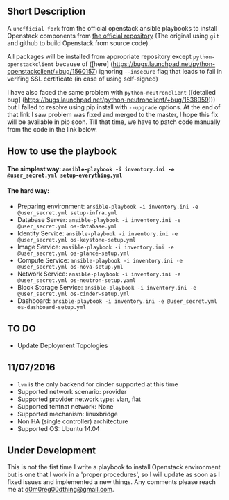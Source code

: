 Short Description
-----------------
A `unofficial fork` from the official openstack ansible playbooks to install Openstack components from [the official repository](github.com/openstack/openstack-ansible) (The original using `git` and github to build Openstack from source code). 

All packages will be installed from appropriate repository except `python-openstackclient` because of  ([here] (https://bugs.launchpad.net/python-openstackclient/+bug/1560157) ignoring `--insecure` flag that leads to fail in verifing SSL certificate (in case of using self-signed)

I have also faced the same problem with `python-neutronclient` ([detailed bug] (https://bugs.launchpad.net/python-neutronclient/+bug/1538959))) but I failed to resolve using pip install with `--upgrade` options. At the end of that link I saw problem was fixed and merged to the master, I hope this fix will be available in pip soon. Till that time, we have to patch code manually from the code in the link below.

How to use the playbook
-----------------------

#### The simplest way: `ansible-playbook -i inventory.ini -e @user_secret.yml setup-everything.yml`

#### The hard way:

- Preparing environment: `ansible-playbook -i inventory.ini -e @user_secret.yml setup-infra.yml`
- Database Server: `ansible-playbook -i inventory.ini -e @user_secret.yml os-database.yml`
- Identity Service: `ansible-playbook -i inventory.ini -e @user_secret.yml os-keystone-setup.yml`
- Image Service: `ansible-playbook -i inventory.ini -e @user_secret.yml os-glance-setup.yml`
- Compute Service: `ansible-playbook -i inventory.ini -e @user_secret.yml os-nova-setup.yml`
- Network Service: `ansible-playbook -i inventory.ini -e @user_secret.yml os-neutron-setup.yaml`
- Block Storage Service: `ansible-playbook -i inventory.ini -e @user_secret.yml os-cinder-setup.yml`
- Dashboard:  `ansible-playbook -i inventory.ini -e @user_secret.yml os-dashboard-setup.yml`

TO DO
------

* Update Deployment Topologies

11/07/2016
----------

* `lvm` is the only backend for cinder supported at this time
* Supported network scenario: provider
* Supported provider network type: vlan, flat
* Supported tentnat network: None
* Supported mechanism: linuxbridge
* Non HA (single controller) architecture
* Supported OS: Ubuntu 14.04

Under Development
-----------------

This is not the fist time I write a playbook to install Openstack environment but is one that I work in a 'proper procedures', so I will update as soon as I fixed issues and implemented a new things. Any comments please reach me at d0m0reg00dthing@gmail.com.

